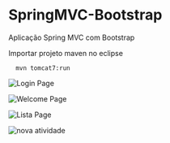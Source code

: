 # SpringMVC-Bootstrap
Aplicação Spring MVC com Bootstrap

Importar projeto maven no eclipse

      mvn tomcat7:run
      
 ![Login Page](https://github.com/deivisondfs2/SpringMVC-Bootstrap/blob/master/prints/login.png "Login Page")
 
 ![Welcome Page](https://github.com/deivisondfs2/SpringMVC-Bootstrap/blob/master/prints/welcome.png "Welcome Page")
 
 ![Lista Page](https://github.com/deivisondfs2/SpringMVC-Bootstrap/blob/master/prints/lista-atividades.png "Lista Page")
 
 ![nova atividade](https://github.com/deivisondfs2/SpringMVC-Bootstrap/blob/master/prints/new-atividade.png "nova atividade")
